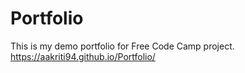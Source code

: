 # Portfolio
This is my demo portfolio for Free Code Camp project.
https://aakriti94.github.io/Portfolio/

